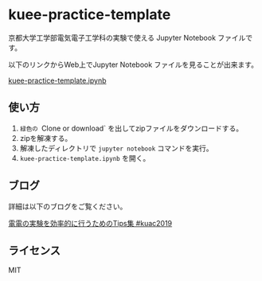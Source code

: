# kuee-practice-template
京都大学工学部電気電子工学科の実験で使える Jupyter Notebook ファイルです。

以下のリンクからWeb上でJupyter Notebook ファイルを見ることが出来ます。

[kuee-practice-template.ipynb](kuee-practice-template.ipynb)

## 使い方

1. `緑色の `Clone or download` を出してzipファイルをダウンロードする。
2. zipを解凍する。
3. 解凍したディレクトリで `jupyter notebook` コマンドを実行。
4. `kuee-practice-template.ipynb` を開く。

## ブログ

詳細は以下のブログをご覧ください。

[電電の実験を効率的に行うためのTips集 #kuac2019](https://blog.p1ass.com/posts/kuac-2019/)

## ライセンス

MIT
